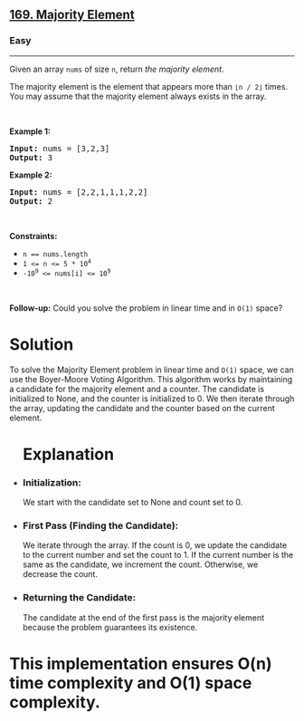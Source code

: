 <h2><a href="https://leetcode.com/problems/majority-element">169. Majority Element</a></h2><h3>Easy</h3><hr><p>Given an array <code>nums</code> of size <code>n</code>, return <em>the majority element</em>.</p>

<p>The majority element is the element that appears more than <code>&lfloor;n / 2&rfloor;</code> times. You may assume that the majority element always exists in the array.</p>

<p>&nbsp;</p>
<p><strong class="example">Example 1:</strong></p>
<pre><strong>Input:</strong> nums = [3,2,3]
<strong>Output:</strong> 3
</pre><p><strong class="example">Example 2:</strong></p>
<pre><strong>Input:</strong> nums = [2,2,1,1,1,2,2]
<strong>Output:</strong> 2
</pre>
<p>&nbsp;</p>
<p><strong>Constraints:</strong></p>

<ul>
	<li><code>n == nums.length</code></li>
	<li><code>1 &lt;= n &lt;= 5 * 10<sup>4</sup></code></li>
	<li><code>-10<sup>9</sup> &lt;= nums[i] &lt;= 10<sup>9</sup></code></li>
</ul>

<p>&nbsp;</p>
<strong>Follow-up:</strong> Could you solve the problem in linear time and in <code>O(1)</code> space?

<h1> Solution </h1>
<p>To solve the Majority Element problem in linear time and <code>O(1)</code> space, we can use the Boyer-Moore Voting Algorithm. This algorithm works by maintaining a candidate for the majority element and a counter. The candidate is initialized to None, and the counter is initialized to 0. We then iterate through the array, updating the candidate and the counter based on the current element.</p>

<ul><h1>Explanation</h1>
	<li><h3>Initialization:</h3>We start with the candidate set to None and count set to 0.</li>
	<li><h3>First Pass (Finding the Candidate):</h3>We iterate through the array.
If the count is 0, we update the candidate to the current number and set the count to 1.
If the current number is the same as the candidate, we increment the count.
Otherwise, we decrease the count.</li>
	<li><h3>Returning the Candidate:</h3>The candidate at the end of the first pass is the majority element because the problem guarantees its existence.</li>
	
</ul>
<h1>This implementation ensures O(n) time complexity and O(1) space complexity.</h1>
